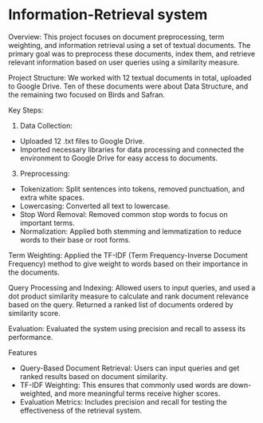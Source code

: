 # Information-Retrieval system
Overview:
This project focuses on document preprocessing, term weighting, and information retrieval using a set of textual documents. The primary goal was to preprocess these documents, index them, and retrieve relevant information based on user queries using a similarity measure.

Project Structure:
We worked with 12 textual documents in total, uploaded to Google Drive. Ten of these documents were about Data Structure, and the remaining two focused on Birds and Safran.

Key Steps:
1. Data Collection:
- Uploaded 12 .txt files to Google Drive.
- Imported necessary libraries for data processing and connected the environment to Google Drive for easy access to documents.

3. Preprocessing:
- Tokenization: Split sentences into tokens, removed punctuation, and extra white spaces.
- Lowercasing: Converted all text to lowercase.
- Stop Word Removal: Removed common stop words to focus on important terms.
- Normalization: Applied both stemming and lemmatization to reduce words to their base or root forms.

Term Weighting:
Applied the TF-IDF (Term Frequency-Inverse Document Frequency) method to give weight to words based on their importance in the documents.

Query Processing and Indexing:
Allowed users to input queries, and used a dot product similarity measure to calculate and rank document relevance based on the query.
Returned a ranked list of documents ordered by similarity score.

Evaluation:
Evaluated the system using precision and recall to assess its performance.

Features
- Query-Based Document Retrieval: Users can input queries and get ranked results based on document similarity.
- TF-IDF Weighting: This ensures that commonly used words are down-weighted, and more meaningful terms receive higher scores.
- Evaluation Metrics: Includes precision and recall for testing the effectiveness of the retrieval system.
